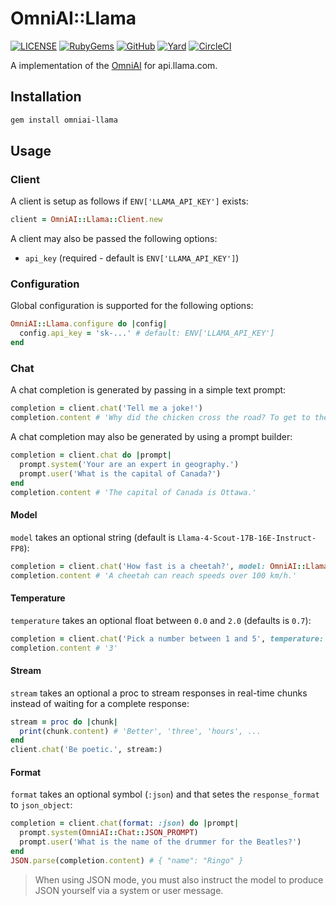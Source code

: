 # OmniAI::Llama

[![LICENSE](https://img.shields.io/badge/license-MIT-blue.svg)](https://github.com/ksylvest/omniai-llama/blob/main/LICENSE)
[![RubyGems](https://img.shields.io/gem/v/omniai-llama)](https://rubygems.org/gems/omniai-llama)
[![GitHub](https://img.shields.io/badge/github-repo-blue.svg)](https://github.com/ksylvest/omniai-llama)
[![Yard](https://img.shields.io/badge/docs-site-blue.svg)](https://omniai-llama.ksylvest.com)
[![CircleCI](https://img.shields.io/circleci/build/github/ksylvest/omniai-llama)](https://circleci.com/gh/ksylvest/omniai-llama)

A implementation of the [OmniAI](https://github.com/ksylvest/omniai) for api.llama.com.

## Installation

```sh
gem install omniai-llama
```

## Usage

### Client

A client is setup as follows if `ENV['LLAMA_API_KEY']` exists:

```ruby
client = OmniAI::Llama::Client.new
```

A client may also be passed the following options:

- `api_key` (required - default is `ENV['LLAMA_API_KEY']`)

### Configuration

Global configuration is supported for the following options:

```ruby
OmniAI::Llama.configure do |config|
  config.api_key = 'sk-...' # default: ENV['LLAMA_API_KEY']
end
```

### Chat

A chat completion is generated by passing in a simple text prompt:

```ruby
completion = client.chat('Tell me a joke!')
completion.content # 'Why did the chicken cross the road? To get to the other side.'
```

A chat completion may also be generated by using a prompt builder:

```ruby
completion = client.chat do |prompt|
  prompt.system('Your are an expert in geography.')
  prompt.user('What is the capital of Canada?')
end
completion.content # 'The capital of Canada is Ottawa.'
```

#### Model

`model` takes an optional string (default is `Llama-4-Scout-17B-16E-Instruct-FP8`):

```ruby
completion = client.chat('How fast is a cheetah?', model: OmniAI::Llama::Chat::Model::LLAMA_4_SCOUT)
completion.content # 'A cheetah can reach speeds over 100 km/h.'
```

#### Temperature

`temperature` takes an optional float between `0.0` and `2.0` (defaults is `0.7`):

```ruby
completion = client.chat('Pick a number between 1 and 5', temperature: 2.0)
completion.content # '3'
```

#### Stream

`stream` takes an optional a proc to stream responses in real-time chunks instead of waiting for a complete response:

```ruby
stream = proc do |chunk|
  print(chunk.content) # 'Better', 'three', 'hours', ...
end
client.chat('Be poetic.', stream:)
```

#### Format

`format` takes an optional symbol (`:json`) and that setes the `response_format` to `json_object`:

```ruby
completion = client.chat(format: :json) do |prompt|
  prompt.system(OmniAI::Chat::JSON_PROMPT)
  prompt.user('What is the name of the drummer for the Beatles?')
end
JSON.parse(completion.content) # { "name": "Ringo" }
```

> When using JSON mode, you must also instruct the model to produce JSON yourself via a system or user message.
